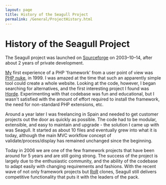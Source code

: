 ```yaml
---
layout: page
title: History of the Seagull Project
permalink: /General/ProjectHistory.html
---
```


<!-- Name: General/ProjectHistory -->
<!-- Version: 2 -->
<!-- Last-Modified: 2006/02/26 13:42:57 -->
<!-- Author: demian -->
<!-- Status: Updated -->

# History of the Seagull Project
The Seagull project was launched on [Sourceforge][1] on 2003–10–14, after about 2 years of private development.  

[My][2] first experience of a PHP 'framework' from a user point of view was [PHP nuke][3], in 1999.  I was amazed at the time that such an apparently simple tool could create a whole website.  Looking at the code, however, I began searching for alternatives, and the first interesting project I found was [Horde][4].  Experimenting with that codebase was fun and educational, but I wasn't satisfied with the amount of effort required to install the framework, the need for non-standard PHP extensions, etc.

Around a year later I was freelancing in Spain and needed to get customer projects out the door as quickly as possible.  The code had to be modular, extensible, and easy to maintain and upgrade - the solution I came up with was Seagull.  It started as about 10 files and eventually grew into what it is today, although the main MVC workflow concept of validate/process/display has remained unchanged since the beginning.

Today in 2006 we are one of the few framework projects that have been around for 5 years and are still going strong.  The success of the project is largely due to the enthusiastic community, and the ability of the codebase to adapt easily with changing requirements and fashions.  With the recent wave of not only framework projects but [RoR][5] clones, Seagull still delivers competitive functionality that puts it with the leaders of the pack.

[1]:	http://sf.net
[2]:	/wiki:User/DemianTurner/
[3]:	http://phpnuke.org/
[4]:	http://horde.org
[5]:	http://www.rubyonrails.com/